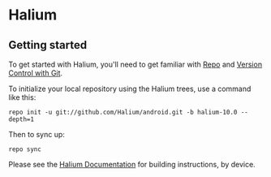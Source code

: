 Halium
===========

Getting started
---------------

To get started with Halium, you'll need to get
familiar with [Repo](https://source.android.com/source/using-repo.html) and [Version Control with Git](https://source.android.com/source/version-control.html).

To initialize your local repository using the Halium trees, use a command like this:
```
repo init -u git://github.com/Halium/android.git -b halium-10.0 --depth=1
```
Then to sync up:
```
repo sync
```
Please see the [Halium Documentation](http://docs.halium.org/) for building instructions, by device.
